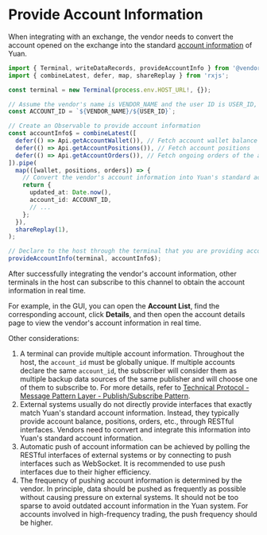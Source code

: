 # Provide Account Information

When integrating with an exchange, the vendor needs to convert the account opened on the exchange into the standard [account information](../basics/what-is-account.md) of Yuan.

```ts
import { Terminal, writeDataRecords, provideAccountInfo } from '@vendor/protocol';
import { combineLatest, defer, map, shareReplay } from 'rxjs';

const terminal = new Terminal(process.env.HOST_URL!, {});

// Assume the vendor's name is VENDOR_NAME and the user ID is USER_ID, AccountId must be globally unique
const ACCOUNT_ID = `${VENDOR_NAME}/${USER_ID}`;

// Create an Observable to provide account information
const accountInfo$ = combineLatest([
  defer(() => Api.getAccountWallet()), // Fetch account wallet balance
  defer(() => Api.getAccountPositions()), // Fetch account positions
  defer(() => Api.getAccountOrders()), // Fetch ongoing orders of the account
]).pipe(
  map(([wallet, positions, orders]) => {
    // Convert the vendor's account information into Yuan's standard account information
    return {
      updated_at: Date.now(),
      account_id: ACCOUNT_ID,
      // ...
    };
  }),
  shareReplay(1),
);

// Declare to the host through the terminal that you are providing account information
provideAccountInfo(terminal, accountInfo$);
```

After successfully integrating the vendor's account information, other terminals in the host can subscribe to this channel to obtain the account information in real time.

For example, in the GUI, you can open the **Account List**, find the corresponding account, click **Details**, and then open the account details page to view the vendor's account information in real time.

Other considerations:

1. A terminal can provide multiple account information. Throughout the host, the `account_id` must be globally unique. If multiple accounts declare the same `account_id`, the subscriber will consider them as multiple backup data sources of the same publisher and will choose one of them to subscribe to. For more details, refer to [Technical Protocol - Message Pattern Layer - Publish/Subscribe Pattern](../protocol/message-pattern-layer.md#publish-subscribe-pattern).
2. External systems usually do not directly provide interfaces that exactly match Yuan's standard account information. Instead, they typically provide account balance, positions, orders, etc., through RESTful interfaces. Vendors need to convert and integrate this information into Yuan's standard account information.
3. Automatic push of account information can be achieved by polling the RESTful interfaces of external systems or by connecting to push interfaces such as WebSocket. It is recommended to use push interfaces due to their higher efficiency.
4. The frequency of pushing account information is determined by the vendor. In principle, data should be pushed as frequently as possible without causing pressure on external systems. It should not be too sparse to avoid outdated account information in the Yuan system. For accounts involved in high-frequency trading, the push frequency should be higher.
